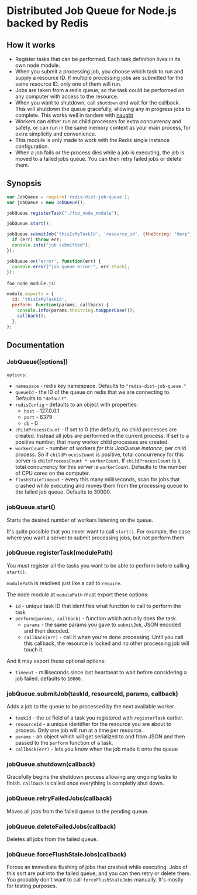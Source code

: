 # Distributed Job Queue for Node.js backed by Redis

## How it works

 * Register tasks that can be performed. Each task definition lives in its
   own node module.
 * When you submit a processing job, you choose which task to run and
   supply a resource ID. If multiple processing jobs are submitted for the
   same resource ID, only one of them will run.
 * Jobs are taken from a redis queue; so the task could be performed on any
   computer with access to the resource.
 * When you want to shutdown, call `shutdown` and wait for the callback. This
   will shutdown the queue gracefully, allowing any in progress jobs to
   complete. This works well in tandem with [naught](https://github.com/andrewrk/naught)
 * Workers can either run as child processes for extra concurrency and safety,
   or can run in the same memory context as your main process, for extra
   simplicity and convenience.
 * This module is only made to work with the Redis single instance configuration.
 * When a job fails or the process dies while a job is executing, the job is
   moved to a failed jobs queue. You can then retry failed jobs or delete them.

## Synopsis

```js
var JobQueue = require('redis-dist-job-queue');
var jobQueue = new JobQueue();

jobQueue.registerTask("./foo_node_module");

jobQueue.start();

jobQueue.submitJob('thisIsMyTaskId', 'resource_id', {theString: "derp"}, function(err) {
  if (err) throw err;
  console.info("job submitted");
});

jobQueue.on('error', function(err) {
  console.error("job queue error:", err.stack);
});
```

`foo_node_module.js`:

```js
module.exports = {
  id: 'thisIsMyTaskId',
  perform: function(params, callback) {
    console.info(params.theString.toUpperCase());
    callback();
  },
};
```


## Documentation

### JobQueue([options])

`options`:

 * `namespace` - redis key namespace. Defaults to `"redis-dist-job-queue."`
 * `queueId` - the ID of the queue on redis that we are connecting to.
   Defaults to `"default"`.
 * `redisConfig` - defaults to an object with properties:
   * `host` - 127.0.0.1
   * `port` - 6379
   * `db` - 0
 * `childProcessCount` - If set to 0 (the default), no child processes are
   created. Instead all jobs are performed in the current process. If set to
   a positive number, that many worker child processes are created.
 * `workerCount` - number of workers *for this JobQueue instance*, per child
   process. So if `childProcessCount` is positive, total concurrency for this
   server is `childProcessCount * workerCount`. If `childProcessCount` is `0`,
   total concurrency for this server is `workerCount`. Defaults to the number
   of CPU cores on the computer.
 * `flushStaleTimeout` - every this many milliseconds, scan for jobs that
   crashed while executing and moves them from the processing queue to the
   failed job queue. Defaults to 30000.

### jobQueue.start()

Starts the desired number of workers listening on the queue.

It's quite possible that you never want to call `start()`. For example, the
case where you want a server to submit processing jobs, but not perform them.

### jobQueue.registerTask(modulePath)

You must register all the tasks you want to be able to perform before calling
`start()`.

`modulePath` is resolved just like a call to `require`.

The node module at `modulePath` must export these options:

 * `id` - unique task ID that identifies what function to call to perform
   the task
 * `perform(params, callback)` - function which actually does the task.
   * `params` - the same params you gave to `submitJob`, JSON encoded
      and then decoded.
   * `callback(err)` - call it when you're done processing. Until you call
     this callback, the resource is locked and no other processing job will
     touch it.

And it may export these optional options:

 * `timeout` - milliseconds since last heartbeat to wait before considering
   a job failed. defaults to `10000`.

### jobQueue.submitJob(taskId, resourceId, params, callback)

Adds a job to the queue to be processed by the next available worker.

 * `taskId` - the `id` field of a task you registered with `registerTask`
   earlier.
 * `resourceId` - a unique identifier for the resource you are about to
   process. Only one job will run at a time per resource.
 * `params` - an object which will get serialized to and from JSON and then
   passed to the `perform` function of a task.
 * `callback(err)` - lets you know when the job made it onto the queue

### jobQueue.shutdown(callback)

Gracefully begins the shutdown process allowing any ongoing tasks to finish.
`callback` is called once everything is completly shut down.

### jobQueue.retryFailedJobs(callback)

Moves all jobs from the failed queue to the pending queue.

### jobQueue.deleteFailedJobs(callback)

Deletes all jobs from the failed queue.

### jobQueue.forceFlushStaleJobs(callback)

Forces an immediate flushing of jobs that crashed while executing. Jobs of this
sort are put into the failed queue, and you can then retry or delete them.
You probably don't want to call `forceFlushStaleJobs` manually. It's mostly for
testing purposes.
